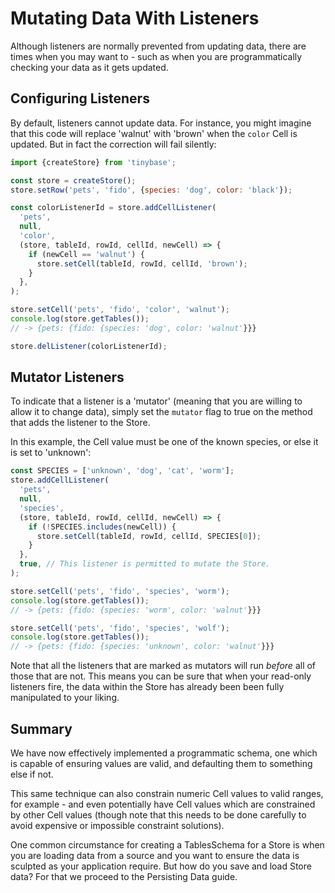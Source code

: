# Mutating Data With Listeners

Although listeners are normally prevented from updating data, there are times
when you may want to - such as when you are programmatically checking your data
as it gets updated.

## Configuring Listeners

By default, listeners cannot update data. For instance, you might imagine that
this code will replace 'walnut' with 'brown' when the `color` Cell is updated.
But in fact the correction will fail silently:

```js
import {createStore} from 'tinybase';

const store = createStore();
store.setRow('pets', 'fido', {species: 'dog', color: 'black'});

const colorListenerId = store.addCellListener(
  'pets',
  null,
  'color',
  (store, tableId, rowId, cellId, newCell) => {
    if (newCell == 'walnut') {
      store.setCell(tableId, rowId, cellId, 'brown');
    }
  },
);

store.setCell('pets', 'fido', 'color', 'walnut');
console.log(store.getTables());
// -> {pets: {fido: {species: 'dog', color: 'walnut'}}}

store.delListener(colorListenerId);
```

## Mutator Listeners

To indicate that a listener is a 'mutator' (meaning that you are willing to
allow it to change data), simply set the `mutator` flag to true on the method
that adds the listener to the Store.

In this example, the Cell value must be one of the known species, or else it is
set to 'unknown':

```js
const SPECIES = ['unknown', 'dog', 'cat', 'worm'];
store.addCellListener(
  'pets',
  null,
  'species',
  (store, tableId, rowId, cellId, newCell) => {
    if (!SPECIES.includes(newCell)) {
      store.setCell(tableId, rowId, cellId, SPECIES[0]);
    }
  },
  true, // This listener is permitted to mutate the Store.
);

store.setCell('pets', 'fido', 'species', 'worm');
console.log(store.getTables());
// -> {pets: {fido: {species: 'worm', color: 'walnut'}}}

store.setCell('pets', 'fido', 'species', 'wolf');
console.log(store.getTables());
// -> {pets: {fido: {species: 'unknown', color: 'walnut'}}}
```

Note that all the listeners that are marked as mutators will run _before_ all of
those that are not. This means you can be sure that when your read-only
listeners fire, the data within the Store has already been been fully
manipulated to your liking.

## Summary

We have now effectively implemented a programmatic schema, one which is capable
of ensuring values are valid, and defaulting them to something else if not.

This same technique can also constrain numeric Cell values to valid ranges, for
example - and even potentially have Cell values which are constrained by other
Cell values (though note that this needs to be done carefully to avoid expensive
or impossible constraint solutions).

One common circumstance for creating a TablesSchema for a Store is when you are
loading data from a source and you want to ensure the data is sculpted as your
application require. But how do you save and load Store data? For that we
proceed to the Persisting Data guide.
